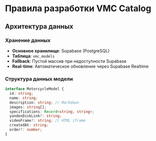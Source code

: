 # Правила разработки VMC Catalog

## Архитектура данных

### Хранение данных
* **Основное хранилище**: Supabase (PostgreSQL)
* **Таблица**: `vmc_models` 
* **Fallback**: Пустой массив при недоступности Supabase
* **Real-time**: Автоматическое обновление через Supabase Realtime

### Структура данных модели
```typescript
interface MotorcycleModel {
  id: string;
  name: string;
  description: string; // Markdown
  images: string[];
  specifications: Record<string, string>;
  yandexDiskLink?: string;
  videoFrame?: string; // HTML iframe
  createdAt: string;
  order?: number;
}
``` 